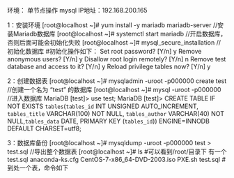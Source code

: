 环境：	单节点操作 mysql IP地址：192.168.200.165

1：安装环境
[root@localhost ~]# yum install -y mariadb mariadb-server	//安装Mariadb数据库
[root@localhost ~]# systemctl start mariadb			//开启数据库，否则后面可能会初始化失败
[root@localhost ~]# mysql_secure_installation			//初始化数据库
#初始化操作如下：
	Set root password? [Y/n] y
	Remove anonymous users? [Y/n] y
	Disallow root login remotely? [Y/n] n
	Remove test database and access to it? [Y/n] y
	Reload privilege tables now? [Y/n] y

2：创建数据表
[root@localhost ~]# mysqladmin -uroot -p000000 create test	//创建一个名为 “test” 的数据库
[root@localhost ~]# mysql -uroot -p000000			//进入数据库
MariaDB [test]>	 use test;
MariaDB [test]>  CREATE TABLE IF NOT EXISTS `tables`(`tables_id` INT UNSIGNED AUTO_INCREMENT, `tables_title` VARCHAR(100) NOT NULL, `tables_author` VARCHAR(40) NOT NULL,`tables_data` DATE, PRIMARY KEY (`tables_id`)) ENGINE=INNODB DEFAULT CHARSET=utf8;

3：数据库备份
[root@localhost ~]# mysqldump -uroot -p000000 test > test.sql	//导出整个数据表
[root@localhost ~]# ls		#可以看到/root/目录下 有一个test.sql
anaconda-ks.cfg  CentOS-7-x86_64-DVD-2003.iso  PXE.sh  test.sql
#到处一个表，命令如下


